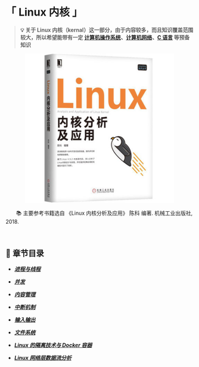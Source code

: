 # 「 Linux 内核 」

> **💡 关于 Linux 内核（kernal）这一部分，由于内容较多，而且知识覆盖范围较大，所以希望能带有一定 [计算机操作系统]()、[计算机网络]()、[C 语言]() 等预备知识**

<div align="center">
    <img src="pics/boot-cut.jpg" width=400>
</div>

&emsp;&emsp;📚 主要参考书籍选自 《Linux 内核分析及应用》 陈科 编著. 机械工业出版社, 2018.

<br>

## 📝 章节目录

+ ***[进程与线程](#-)***

+ ***[并发](#-)***

+ ***[内容管理]()***

+ ***[中断机制]()***

+ ***[输入输出]()***

+ ***[文件系统]()***

+ ***[Linux 的隔离技术与 Docker 容器]()***

+ ***[Linux 网络层数据流分析]()***
